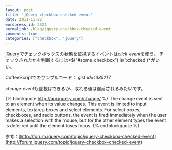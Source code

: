 ```yaml
---
layout: post
title: 'jQuery checkbox checked event'
date: 2011-11-22
wordpress_id: 2521
permalink: /blog/jquery-checkbox-checked-event
comments: true
categories: ["checkbox", "jQuery"]
---
```

jQueryでチェックボックスの状態を監視するイベントは*click event*を使う。
チェックされたかを判断するには*$("#some_checkbox").is(':checked')*がいい。

CoffeeScriptでのサンプルコード：
*gist id=1385217*

*change event*も監視はできるが、取れる値は遅延されるみたいです。

{% blockquote http://api.jquery.com/change/ %}
The change event is sent to an element when its value changes. This event is limited to input elements, textarea boxes and select elements. For select boxes, checkboxes, and radio buttons, the event is fired immediately when the user makes a selection with the mouse, but for the other element types the event is deferred until the element loses focus.
{% endblockquote %}

参考：[http://forum.jquery.com/topic/jquery-checkbox-checked-event](http://forum.jquery.com/topic/jquery-checkbox-checked-event)

